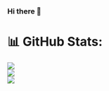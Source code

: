 ### Hi there 👋

# 📊 GitHub Stats:
![](https://github-readme-stats.vercel.app/api?username=lyonich&theme=dark&hide_border=false&include_all_commits=false&count_private=true)<br/>
![](https://github-readme-streak-stats.herokuapp.com/?user=lyonich&theme=dark&hide_border=false)<br/>
![](https://github-readme-stats.vercel.app/api/top-langs/?username=lyonich&theme=dark&hide_border=false&include_all_commits=false&count_private=true&layout=compact)


<!--
**Lyonich/lyonich** is a ✨ _special_ ✨ repository because its `README.md` (this file) appears on your GitHub profile.

Here are some ideas to get you started:

- 🔭 I’m currently working on ...
- 🌱 I’m currently learning ...
- 👯 I’m looking to collaborate on ...
- 🤔 I’m looking for help with ...
- 💬 Ask me about ...
- 📫 How to reach me: ...
- 😄 Pronouns: ...
- ⚡ Fun fact: ...
-->
